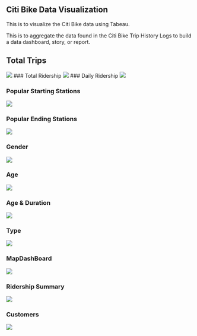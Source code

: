 ## Citi Bike Data Visualization

This is to visualize the Citi Bike data using Tabeau.

This is to aggregate the data found in the Citi Bike Trip History Logs to build a data dashboard, story, or report.  

## Total Trips
<img src="images/TotalTrips.png">
### Total Ridership
<img src="images/TotalRidership.png">
### Daily Ridership 
<img src="images/DailyRidership.png">

### Popular Starting Stations
<img src="images/PopularStartingStations.png">

### Popular Ending Stations
<img src="images/PopularEndingStations.png"> 

### Gender
<img src="images/Gender.png"> 
 
### Age
<img src="images/Age.png"> 

### Age & Duration
<img src="images/Age&Duration.png"> 

### Type
<img src="images/Type.png"> 
 
### MapDashBoard
<img src="images/MapDashboard.png"> 

### Ridership Summary
<img src="images/RidershipSummary.png"> 

### Customers
<img src="images/Customers.png"> 



